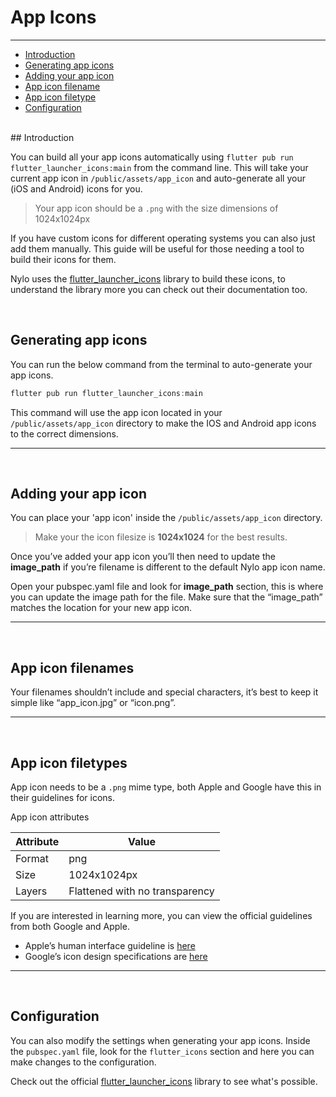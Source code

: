 # App Icons

---

<a name="section-1"></a>
- [Introduction](#introduction "Introduction")
- [Generating app icons](#generating-app-icons "Generating app icons")
- [Adding your app icon](#adding-your-app-icon)
- [App icon filename](#app-icon-filenames "App icon filenames")
- [App icon filetype](#app-icon-filetype "App icon filetype")
- [Configuration](#configuration "Configuration for app icons")


<div id="introduction"></div>
<br>
## Introduction

You can build all your app icons automatically using `flutter pub run flutter_launcher_icons:main` from the command line. 
This will take your current app icon in `/public/assets/app_icon` and auto-generate all your (iOS and Android) icons for you.

>  Your app icon should be a `.png` with the size dimensions of 1024x1024px

If you have custom icons for different operating systems you can also just add them manually. This guide will be useful for those needing a tool to build their icons for them.

Nylo uses the [flutter\_launcher\_icons](https://pub.dev/packages/flutter_launcher_icons) library to build these icons, to understand the library more you can check out their documentation too.

<div id="generating-app-icons"></div>
<br>

## Generating app icons


You can run the below command from the terminal to auto-generate your app icons.
``` dart
flutter pub run flutter_launcher_icons:main
```

This command will use the app icon located in your `/public/assets/app_icon`  directory to make the IOS and Android app icons to the correct dimensions.

---

<div id="adding-your-app-icon"></div>
<br>

## Adding your app icon

You can place your 'app icon' inside the `/public/assets/app_icon` directory. 

> Make your the icon filesize is **1024x1024** for the best results. 

Once you’ve added your app icon you’ll then need to update the **image\_path** if you’re filename is different to the default Nylo app icon name. 

Open your pubspec.yaml file and look for **image\_path** section, this is where you can update the image path for the file. Make sure that the “image\_path” matches the location for your new app icon.

---

<div id="app-icon-filenames"></div>
<br>

## App icon filenames

Your filenames shouldn’t include and special characters, it’s best to keep it simple like “app\_icon.jpg” or “icon.png”.

---

<div id="app-icon-filetype"></div>
<br>

## App icon filetypes

App icon needs to be a `.png` mime type, both Apple and Google have this in their guidelines for icons.
 
App icon attributes

| Attribute  | Value  |
|---|---|
|  Format |  png |
|  Size |  1024x1024px |
|  Layers |  Flattened with no transparency |

If you are interested in learning more, you can view the official guidelines from both Google and Apple.

- Apple’s human interface guideline is [here](https://developer.apple.com/design/human-interface-guidelines/ios/icons-and-images/app-icon/ "Apple’s human interface guideline for App Icons")
- Google’s icon design specifications are [here](https://developer.android.com/google-play/resources/icon-design-specifications "Google’s guidelines for icon design")

---

<div id="configuration"></div>
<br>

## Configuration

You can also modify the settings when generating your app icons.
Inside the `pubspec.yaml` file, look for the `flutter_icons` section and here you can make changes to the configuration.

Check out the official [flutter\_launcher\_icons](https://pub.dev/packages/flutter_launcher_icons) library to see what's possible.